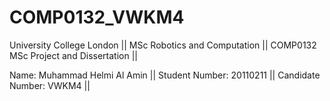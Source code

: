 # COMP0132_VWKM4
University College London ||
MSc Robotics and Computation ||
COMP0132 MSc Project and Dissertation ||

Name: Muhammad Helmi Al Amin ||
Student Number: 20110211 ||
Candidate Number: VWKM4 ||
